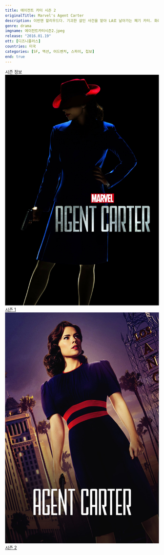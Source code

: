 ```yaml
---
title: 에이전트 카터 시즌 2
originalTitle: Marvel's Agent Carter
description: 이번엔 할리우드다. 기괴한 살인 사건을 맡아 LA로 날아가는 페기 카터. 화려한 도시의 이면에서 불길한 위협을 감지하는데. 의문의 물질과 관련된 거대한 음모를 파헤쳐라!
genre: drama
imgname: 에이전트카터시즌2.jpeg
release: "2016.01.19"
ott: [디즈니플러스]
countries: 미국
categories: [SF, 액션, 어드벤처, 스파이, 첩보]
end: true
---
```


<div class="title bold">시즌 정보</div>

<div class="season-list">
<div class="item">
<a href="https://lesflix.github.io/drama/에이전트카터시즌1" >
<img src="/poster/에이전트카터시즌1.jpeg" alt="에이전트카터시즌1 포스터 ">
시즌 1</a>
</div>

<div class="item">
<a href="https://lesflix.github.io/drama/에이전트카터시즌2" >
<img src="/poster/에이전트카터시즌2.jpeg" alt="에이전트카터시즌2 포스터 ">
시즌 2</a>
</div>
</div>
